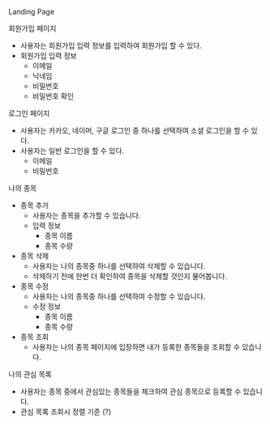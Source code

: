 Landing Page

회원가입 페이지
- 사용자는 회원가입 입력 정보를 입력하여 회원가입 할 수 있다.
- 회원가입 입력 정보
	- 이메일
	- 닉네임
	- 비밀번호
	- 비밀번호 확인

로그인 페이지
- 사용자는 카카오, 네이머, 구글 로그인 중 하나를 선택하여 소셜 로그인을 할 수 있다.
- 사용자는 일반 로그인을 할 수 있다.
	- 이메일
	- 비밀번호

나의 종목
- 종목 추가
	- 사용자는 종목을 추가할 수 있습니다.
	- 입력 정보
		- 종목 이름
		- 종목 수량
- 종목 삭제
	- 사용자는 나의 종목중 하나를 선택하여 삭제할 수 있습니다.
	- 삭제하기 전에 한번 더 확인하여 종목을 삭제할 것인지 물어봅니다.
- 종목 수정
	- 사용자는 나의 종목중 하나를 선택하여 수정할 수 있습니다.
	- 수정 정보
		- 종목 이름
		- 종목 수량
- 종목 조회
	- 사용자는 나의 종목 페이지에 입장하면 내가 등록한 종목들을 조회할 수 있습니다.

나의 관심 목록
- 사용자는 종목 중에서 관심있는 종목들을 체크하여 관심 종목으로 등록할 수 있습니다.
- 관심 목록 조회시 정렬 기준 (?)




